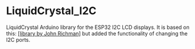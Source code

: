 # LiquidCrystal_I2C
LiquidCrystal Arduino library for the ESP32 I2C LCD displays.
It is based on this: [[library by John Richman]](https://github.com/johnrickman/LiquidCrystal_I2C) but added the functionality of changing the I2C ports.
